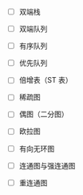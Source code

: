 - [ ] 双端栈
- [ ] 双端队列
- [ ] 有序队列
- [ ] 优先队列
- [ ] 倍增表（ST 表）

- [ ] 稀疏图
- [ ] 偶图（二分图）
- [ ] 欧拉图
- [ ] 有向无环图
- [ ] 连通图与强连通图
- [ ] 重连通图